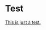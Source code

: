 Test
====

<span itemtype="http://mosai.org/parcel" itemscope>
   <a href="https://github.com/alganet/testing/archive/master.zip" 
      itemprop="archive">This is just a test.</a>
</span>
